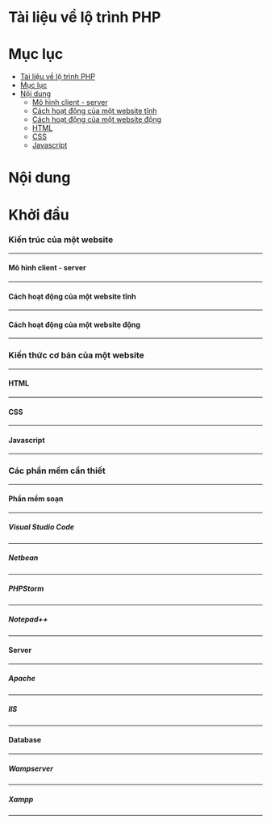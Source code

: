 Tài liệu về lộ trình PHP
==================


Mục lục
======
<!--ts-->
  - [Tài liệu về lộ trình PHP](#tài-liệu-về-lộ-trình-php)
  - [Mục lục](#mục-lục)
  - [Nội dung](#nội-dung)
	  - [Mô hình client - server](#mô-hình-client---server)
	  - [Cách hoạt động của một website tĩnh](#cách-hoạt-động-của-một-website-tĩnh)
	  - [Cách hoạt động của một website động](#cách-hoạt-động-của-một-website-động)
	  - [HTML](#html)
	  - [CSS](#css)
	  - [Javascript](#javascript)
<!--te-->


Nội dung
=======

# Khởi đầu

### Kiến trúc của một website
-------------------------------------------

#### Mô hình client - server
---------------------------------	

#### Cách hoạt động của một website tĩnh
----------------------------------------------------

#### Cách hoạt động của một website động
-----------------------------------------------------

### Kiến thức cơ bản của một website
-----------------------------------------	

#### HTML
---------------

#### CSS
-----------

#### Javascript
------------------

### Các phần mềm cần thiết
----------------------------------------

#### Phần mềm soạn
-------------------------

##### Visual Studio Code
--------------------------

##### Netbean
----------------

##### PHPStorm
----------------

##### Notepad++
----------------

#### Server
---------------
##### Apache
---------------
##### IIS
----------------

#### Database
------------------

##### Wampserver
-------------------

##### Xampp
----------------
<!--stackedit_data:
eyJoaXN0b3J5IjpbLTQ3NjY4MDI1MCwtNjMyNzMzMzgzXX0=
-->